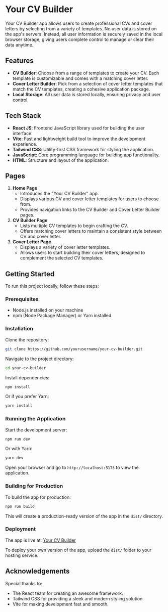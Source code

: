 # Your CV Builder

Your CV Builder app allows users to create professional CVs and cover letters by selecting from a variety of templates. No user data is stored on the app's servers. Instead, all user information is securely saved in the local browser storage, giving users complete control to manage or clear their data anytime.

## Features

- **CV Builder**: Choose from a range of templates to create your CV. Each template is customizable and comes with a matching cover letter.
- **Cover Letter Builder**: Pick from a selection of cover letter templates that match the CV templates, creating a cohesive application package.
- **Local Storage**: All user data is stored locally, ensuring privacy and user control.

## Tech Stack

- **React JS**: Frontend JavaScript library used for building the user interface.
- **Vite**: Fast and lightweight build tool to improve the development experience.
- **Tailwind CSS**: Utility-first CSS framework for styling the application.
- **JavaScript**: Core programming language for building app functionality.
- **HTML**: Structure and layout of the application.

## Pages

1. **Home Page**
    - Introduces the "Your CV Builder" app.
    - Displays various CV and cover letter templates for users to choose from.
    - Provides navigation links to the CV Builder and Cover Letter Builder pages.
2. **CV Builder Page**
    - Lists multiple CV templates to begin crafting the CV.
    - Offers matching cover letters to maintain a consistent style between CV and cover letter.
3. **Cover Letter Page**
    - Displays a variety of cover letter templates.
    - Allows users to start building their cover letters, designed to complement the selected CV templates.

## Getting Started

To run this project locally, follow these steps:

### Prerequisites

- Node.js installed on your machine
- npm (Node Package Manager) or Yarn installed

### Installation

Clone the repository:

```bash
git clone https://github.com/yourusername/your-cv-builder.git
```

Navigate to the project directory:

```bash
cd your-cv-builder
```

Install dependencies:

```bash
npm install
```

Or if you prefer Yarn:

```bash
yarn install
```

### Running the Application

Start the development server:

```bash
npm run dev
```

Or with Yarn:

```bash
yarn dev
```

Open your browser and go to `http://localhost:5173` to view the application.

### Building for Production

To build the app for production:

```bash
npm run build
```

This will create a production-ready version of the app in the `dist/` directory.

### Deployment

The app is live at: [Your CV Builder](http://localhost:5173)

To deploy your own version of the app, upload the `dist/` folder to your hosting service.

## Acknowledgements

Special thanks to:

- The React team for creating an awesome framework.
- Tailwind CSS for providing a sleek and modern styling solution.
- Vite for making development fast and smooth.